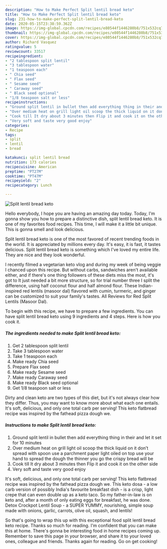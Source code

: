 ```yaml
---
description: "How to Make Perfect Split lentil bread keto"
title: "How to Make Perfect Split lentil bread keto"
slug: 231-how-to-make-perfect-split-lentil-bread-keto
date: 2020-05-15T23:38:59.362Z
image: https://img-global.cpcdn.com/recipes/e80544f1446280b8/751x532cq70/split-lentil-bread-keto-recipe-main-photo.jpg
thumbnail: https://img-global.cpcdn.com/recipes/e80544f1446280b8/751x532cq70/split-lentil-bread-keto-recipe-main-photo.jpg
cover: https://img-global.cpcdn.com/recipes/e80544f1446280b8/751x532cq70/split-lentil-bread-keto-recipe-main-photo.jpg
author: Richard Vasquez
ratingvalue: 5
reviewcount: 33517
recipeingredient:
- "2 tablespoon split lentil"
- "3 tablespoon water"
- "1 teaspoon each"
- " Chia seed"
- " Flax seed"
- " Sesame seed"
- " Caraway seed"
- " Black seed optional"
- "1/8 teaspoon salt or less"
recipeinstructions:
- "Ground split lentil in bullet then add everything thing in their and let it set for 10 minutes"
- "Over medium heat on grill light oil scoop the thick liquid on it don’t spread with spoon use a parchment paper light oiled on top use your hand to spread the dough the thinner you go the crispy bread will be"
- "Cook till It dry about 3 minutes then Flip it and cook it on the other side"
- "Very soft and taste very good enjoy"
categories:
- Recipe
tags:
- split
- lentil
- bread

katakunci: split lentil bread 
nutrition: 173 calories
recipecuisine: American
preptime: "PT27M"
cooktime: "PT47M"
recipeyield: "2"
recipecategory: Lunch

---
```



![Split lentil bread keto](https://img-global.cpcdn.com/recipes/e80544f1446280b8/751x532cq70/split-lentil-bread-keto-recipe-main-photo.jpg)

Hello everybody, I hope you are having an amazing day today. Today, I'm gonna show you how to prepare a distinctive dish, split lentil bread keto. It is one of my favorites food recipes. This time, I will make it a little bit unique. This is gonna smell and look delicious.

Split lentil bread keto is one of the most favored of recent trending foods in the world. It is appreciated by millions every day. It's easy, it is fast, it tastes delicious. Split lentil bread keto is something which I've loved my entire life. They are nice and they look wonderful.

I recently filmed a vegetarian keto vlog and during my week of being veggie I chanced upon this recipe. But without carbs, sandwiches aren&#39;t available either, and if there&#39;s one thing followers of these diets miss the most, it&#39;s got to It just needed a bit more structure, so for trial number three I split the difference, using half coconut flour and half almond flour. These Indian-inspired red lentils (masoor dal) flavored with cumin, turmeric, and ginger can be customized to suit your family&#39;s tastes. All Reviews for Red Split Lentils (Masoor Dal).


To begin with this recipe, we have to prepare a few ingredients. You can have split lentil bread keto using 9 ingredients and 4 steps. Here is how you cook it.

<!--inarticleads1-->

##### The ingredients needed to make Split lentil bread keto:

1. Get 2 tablespoon split lentil
1. Take 3 tablespoon water
1. Take 1 teaspoon each
1. Make ready  Chia seed
1. Prepare  Flax seed
1. Make ready  Sesame seed
1. Make ready  Caraway seed
1. Make ready  Black seed optional
1. Get 1/8 teaspoon salt or less


Dirty and clean keto are two types of this diet, but it&#39;s not always clear how they differ. Thus, you may want to know more about what each one entails. It&#39;s soft, delicious, and only one total carb per serving! This keto flatbread recipe was inspired by the fathead pizza dough we. 

<!--inarticleads2-->

##### Instructions to make Split lentil bread keto:

1. Ground split lentil in bullet then add everything thing in their and let it set for 10 minutes
1. Over medium heat on grill light oil scoop the thick liquid on it don’t spread with spoon use a parchment paper light oiled on top use your hand to spread the dough the thinner you go the crispy bread will be
1. Cook till It dry about 3 minutes then Flip it and cook it on the other side
1. Very soft and taste very good enjoy


It&#39;s soft, delicious, and only one total carb per serving! This keto flatbread recipe was inspired by the fathead pizza dough we. This keto dosa - a low carb version of possibly India&#39;s favourite breakfast dish - is a crisp, light crepe that can even double up as a keto taco. So my father-in-law is on keto and, after a month of only eating eggs for breakfast, he was done. Detox Crockpot Lentil Soup - a SUPER YUMMY, nourishing, simple soup made with onions, garlic, carrots, olive oil, squash, and lentils! 

So that's going to wrap this up with this exceptional food split lentil bread keto recipe. Thanks so much for reading. I'm confident that you can make this at home. There's gonna be interesting food in home recipes coming up. Remember to save this page in your browser, and share it to your loved ones, colleague and friends. Thanks again for reading. Go on get cooking!
